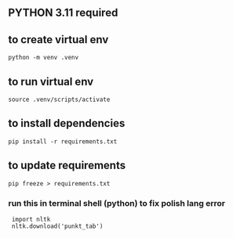 ## PYTHON 3.11 required

## to create virtual env

```
python -m venv .venv
```

## to run virtual env

```
source .venv/scripts/activate
```

## to install dependencies

```
pip install -r requirements.txt
```

## to update requirements

```
pip freeze > requirements.txt
```

### run this in terminal shell (python) to fix polish lang error

```
 import nltk
 nltk.download('punkt_tab')
```
